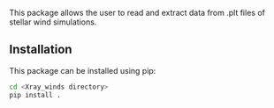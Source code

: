 This package allows the user to read and extract data from .plt files of stellar wind simulations.


## Installation
This package can be installed using pip:
```bash
cd <Xray_winds directory>
pip install .
```

